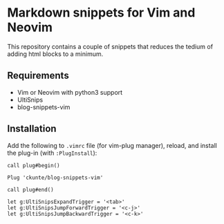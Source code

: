 # Markdown snippets for Vim and Neovim

This repository contains a couple of snippets that reduces the tedium of adding html blocks to a minimum.

## Requirements

- Vim or Neovim with python3 support
- UltiSnips
- blog-snippets-vim

## Installation

Add the following to `.vimrc` file (for vim-plug manager), reload, and install the plug-in (with `:PlugInstall`):

```vim
call plug#begin()

Plug 'ckunte/blog-snippets-vim'

call plug#end()

let g:UltiSnipsExpandTrigger = '<tab>'
let g:UltiSnipsJumpForwardTrigger = '<c-j>'
let g:UltiSnipsJumpBackwardTrigger = '<c-k>'
```

